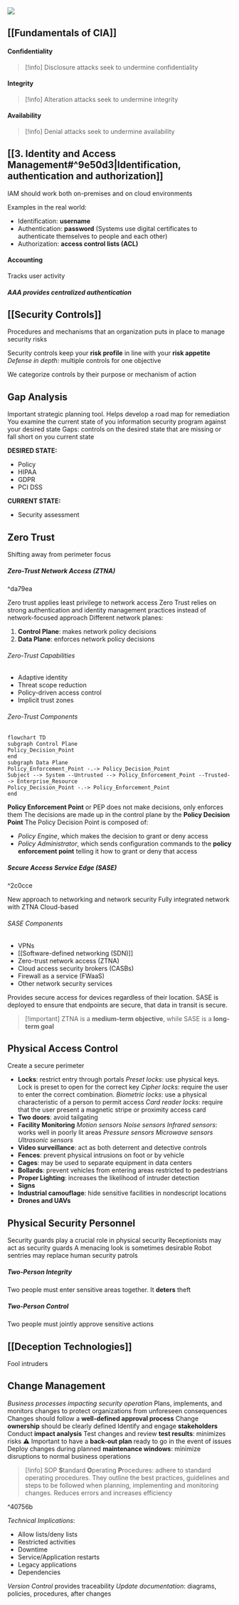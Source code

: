 <img src="https://www.cybermaxx.com/wp-content/uploads/2023/01/cybermaxx-what-is-the-cia-triad-e1673547855403.jpg">

## [[Fundamentals of CIA]]

#### Confidentiality

>[!info] Disclosure attacks seek to undermine confidentiality

#### Integrity

>[!info] Alteration attacks seek to undermine integrity

#### Availability

>[!info] Denial attacks seek to undermine availability

## [[3. Identity and Access Management#^9e50d3|Identification, authentication and authorization]]
IAM should work both on-premises and on cloud environments

Examples in the real world:
- Identification: **username**
- Authentication: **password** (Systems use digital certificates to authenticate themselves to people and each other)
- Authorization: **access control lists (ACL)**

#### Accounting
Tracks user activity

##### AAA provides centralized authentication
## [[Security Controls]]
Procedures and mechanisms that an organization puts in place to manage security risks

Security controls keep your **risk profile** in line with your **risk appetite**
*Defense in depth:* multiple controls for one objective 

We categorize controls by their purpose or mechanism of action

## Gap Analysis
Important strategic planning tool. Helps develop a road map for remediation
You examine the current state of you information security program against your desired state
Gaps: controls on the desired state that are missing or fall short on you current state

**DESIRED STATE:**
- Policy
- HIPAA
- GDPR
- PCI DSS

**CURRENT STATE:**
- Security assessment

## Zero Trust
Shifting away from perimeter focus
##### Zero-Trust Network Access (ZTNA)

^da79ea

Zero trust applies least privilege to network access
Zero Trust relies on strong authentication and identity management practices instead of network-focused approach
Different network planes:
1. **Control Plane**: makes network policy decisions
2. **Data Plane**: enforces network policy decisions

###### Zero-Trust Capabilities
- Adaptive identity
- Threat scope reduction
- Policy-driven access control
- Implicit trust zones

###### Zero-Trust Components
```mermaid
flowchart TD
subgraph Control Plane
Policy_Decision_Point
end
subgraph Data Plane
Policy_Enforcement_Point -.-> Policy_Decision_Point
Subject --> System --Untrusted --> Policy_Enforcement_Point --Trusted--> Enterprise_Resource
Policy_Decision_Point -.-> Policy_Enforcement_Point
end
```
**Policy Enforcement Point** or PEP does not make decisions, only enforces them
The decisions are made up in the control plane by the **Policy Decision Point**
The Policy Decision Point is composed of:
- *Policy Engine*, which makes the decision to grant or deny access
- *Policy Administrator*, which sends configuration commands to the **policy enforcement point** telling it how to grant or deny that access
##### Secure Access Service Edge (SASE)

^2c0cce

New approach to networking and network security
Fully integrated network with ZTNA
Cloud-based
###### SASE Components
- VPNs
- [[Software-defined networking (SDN)]]
- Zero-trust network access (ZTNA)
- Cloud access security brokers (CASBs)
- Firewall as a service (FWaaS)
- Other network security services

Provides secure access for devices regardless of their location. SASE is deployed to ensure that endpoints are secure, that data in transit is secure.

>[!important] ZTNA is a **medium-term objective**, while SASE is a **long-term goal**

## Physical Access Control
Create a secure perimeter

- **Locks**: restrict entry through portals
	*Preset locks*: use physical keys. Lock is preset to open for the correct key
	*Cipher locks*: require the user to enter the correct combination.
	*Biometric locks*: use a physical characteristic of a person to permit access
	*Card reader locks*: require that the user present a magnetic stripe or proximity access card
- **Two doors**: avoid tailgating
- **Facility Monitoring**
	*Motion sensors*
	*Noise sensors*
	*Infrared sensors*: works well in poorly lit areas
	*Pressure sensors*
	*Microwave sensors*
	*Ultrasonic sensors*
- **Video surveillance**: act as both deterrent and detective controls
- **Fences**: prevent physical intrusions on foot or by vehicle
- **Cages**: may be used to separate equipment in data centers
- **Bollards**: prevent vehicles from entering areas restricted to pedestrians
- **Proper Lighting**: increases the likelihood of intruder detection
- **Signs**
- **Industrial camouflage**: hide sensitive facilities in nondescript locations
- **Drones and UAVs**

## Physical Security Personnel
Security guards play a crucial role in physical security
Receptionists may act as security guards
A menacing look is sometimes desirable
Robot sentries may replace human security patrols

##### Two-Person Integrity
Two people must enter sensitive areas together. It **deters** theft
##### Two-Person Control
Two people must jointly approve sensitive actions

## [[Deception Technologies]]
Fool intruders

## Change Management

*Business processes impacting security operation*
Plans, implements, and monitors changes to protect organizations from unforeseen consequences
Changes should follow a **well-defined approval process**
Change **ownership** should be clearly defined
Identify and engage **stakeholders**
Conduct **impact analysis**
Test changes and review **test results**: minimizes risks
⚠ Important to have a **back-out plan** ready to go in the event of issues
Deploy changes during planned **maintenance windows**: minimize disruptions to normal business operations

>[!info] SOP
>**S**tandard **O**perating **P**rocedures: adhere to standard operating procedures. They outline the best practices, guidelines and steps to be followed when planning, implementing and monitoring changes. Reduces errors and increases efficiency

^40756b

*Technical Implications*:
- Allow lists/deny lists
- Restricted activities
- Downtime
- Service/Application restarts
- Legacy applications
- Dependencies

*Version Control* provides traceability
*Update documentation*: diagrams, policies, procedures, after changes